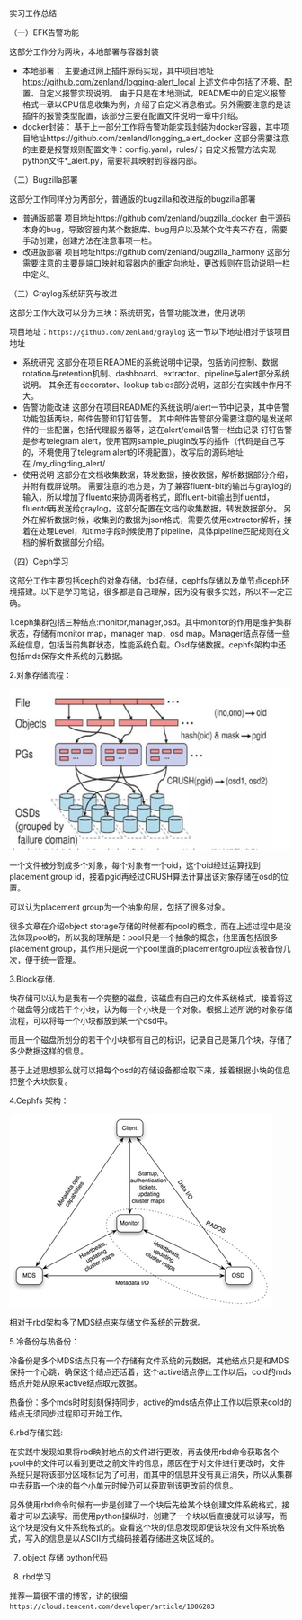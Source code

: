 实习工作总结

（一）EFK告警功能

这部分工作分为两块，本地部署与容器封装

- 本地部署：
    主要通过网上插件源码实现，其中项目地址    https://github.com/zenland/logging-alert_local
    上述文件中包括了环境、配置、自定义报警实现说明。
    由于只是在本地测试，README中的自定义报警格式一章以CPU信息收集为例，介绍了自定义消息格式。另外需要注意的是该插件的报警类型配置，该部分主要在配置文件说明一章中介绍。
- docker封装：
    基于上一部分工作将告警功能实现封装为docker容器，其中项目地址https://github.com/zenland/longging_alert_docker
    这部分需要注意的主要是报警规则配置文件：config.yaml，rules/；自定义报警方法实现python文件*_alert.py，需要将其映射到容器内部。

（二）Bugzilla部署

这部分工作同样分为两部分，普通版的bugzilla和改进版的bugzilla部署

- 普通版部署
  项目地址https://github.com/zenland/bugzilla_docker
  由于源码本身的bug，导致容器内某个数据库、bug用户以及某个文件夹不存在，需要手动创建，创建方法在注意事项一栏。
- 改进版部署
  项目地址https://github.com/zenland/bugzilla_harmony
  这部分需要注意的主要是端口映射和容器内的重定向地址，更改规则在启动说明一栏中定义。

（三）Graylog系统研究与改进

这部分工作大致可以分为三块：系统研究，告警功能改进，使用说明

项目地址：`https://github.com/zenland/graylog` 这一节以下地址相对于该项目地址

- 系统研究
    这部分在项目README的系统说明中记录，包括访问控制、数据rotation与retention机制、dashboard、extractor、pipeline与alert部分系统说明。
    其余还有decorator、lookup tables部分说明，这部分在实践中作用不大。
- 告警功能改进
    这部分在项目README的系统说明/alert一节中记录，其中告警功能包括两块，邮件告警和钉钉告警。
    其中邮件告警部分需要注意的是发送邮件的一些配置，包括代理服务器等，这在alert/email告警一栏由记录
    钉钉告警是参考telegram alert，使用官网sample_plugin改写的插件（代码是自己写的，环境使用了telegram alert的环境配置）。改写后的源码地址在./my_dingding_alert/
- 使用说明
    这部分在文档收集数据，转发数据，接收数据，解析数据部分介绍，并附有截屏说明。
    需要注意的地方是，为了兼容fluent-bit的输出与graylog的输入，所以增加了fluentd来协调两者格式，即fluent-bit输出到fluentd，fluentd再发送给graylog。这部分配置在文档的收集数据，转发数据部分。
    另外在解析数据时候，收集到的数据为json格式，需要先使用extractor解析，接着在处理Level，和time字段时候使用了pipeline，具体pipeline匹配规则在文档的解析数据部分介绍。

（四）Ceph学习

  这部分工作主要包括ceph的对象存储，rbd存储，cephfs存储以及单节点ceph环境搭建。以下是学习笔记，很多都是自己理解，因为没有很多实践，所以不一定正确。

  1.ceph集群包括三种结点:monitor,manager,osd。其中monitor的作用是维护集群状态，存储有monitor map，manager map，osd map。Manager结点存储一些系统信息，包括当前集群状态，性能系统负载。Osd存储数据。cephfs架构中还包括mds保存文件系统的元数据。

2.对象存储流程：

![](./object.PNG)

  一个文件被分割成多个对象，每个对象有一个oid，这个oid经过运算找到placement group id，接着pgid再经过CRUSH算法计算出该对象存储在osd的位置。

  可以认为placement group为一个抽象的层，包括了很多对象。

  很多文章在介绍object storage存储的时候都有pool的概念，而在上述过程中是没法体现pool的，所以我的理解是：pool只是一个抽象的概念，他里面包括很多placement group，其作用只是说一个pool里面的placementgroup应该被备份几次，便于统一管理。

3.Block存储.

  块存储可以认为是我有一个完整的磁盘，该磁盘有自己的文件系统格式，接着将这个磁盘等分成若干个小块，认为每一个小块是一个对象。根据上述所说的对象存储流程，可以将每一个小块都放到某一个osd中。

  而且一个磁盘所划分的若干个小块都有自己的标识，记录自己是第几个块，存储了多少数据这样的信息。

  基于上述思想那么就可以把每个osd的存储设备都给取下来，接着根据小块的信息把整个大块恢复。

4.Cephfs 架构：

![](./cephfs.png)

  相对于rbd架构多了MDS结点来存储文件系统的元数据。

5.冷备份与热备份：

  冷备份是多个MDS结点只有一个存储有文件系统的元数据，其他结点只是和MDS保持一个心跳，确保这个结点还活着，这个active结点停止工作以后，cold的mds结点开始从原来active结点取元数据。

  热备份：多个mds时时刻刻保持同步，active的mds结点停止工作以后原来cold的结点无须同步过程即可开始工作。

6.rbd存储实践:

  在实践中发现如果将rbd映射地点的文件进行更改，再去使用rbd命令获取各个pool中的文件可以看到更改之前文件的信息，原因在于对文件进行更改时，文件系统只是将该部分区域标记为了可用，而其中的信息并没有真正消失，所以从集群中去获取一个块的每个小单元时候仍可以获取到该更改前的信息。

  另外使用rbd命令时候有一步是创建了一个块后先给某个块创建文件系统格式，接着才可以去读写。而使用python操纵时，创建了一个块以后直接就可以读写，而这个块是没有文件系统格式的。查看这个块的信息发现即便该块没有文件系统格式，写入的信息是以ASCII方式编码接着存储进这块区域的。
  
7. object 存储 python代码

8. rbd学习
  
  推荐一篇很不错的博客，讲的很细`https://cloud.tencent.com/developer/article/1006283`
  

